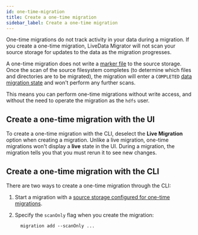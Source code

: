 ```yaml
---
id: one-time-migration
title: Create a one-time migration
sidebar_label: Create a one-time migration
---
```


One-time migrations do not track activity in your data during a migration. If you create a one-time migration, LiveData Migrator will not scan your source storage for updates to the data as the migration progresses.

A one-time migration does not write a [marker file](./configuration-ldm.md/#hdfs-marker-storage) to the source storage. Once the scan of the source filesystem completes (to determine which files and directories are to be migrated), the migration will enter a `COMPLETED` [data migration state](./manage-migrations.md/#data-migration-states) and won't perform any further scans.

This means you can perform one-time migrations without write access, and without the need to operate the migration as the `hdfs` user.

## Create a one-time migration with the UI

To create a one-time migration with the CLI, deselect the **Live Migration** option when creating a migration. Unlike a live migration, one-time migrations won't display a **live** state in the UI. During a migration, the migration tells you that you must rerun it to see new changes.

## Create a one-time migration with the CLI

There are two ways to create a one-time migration through the CLI:

1. Start a migration with a [source storage configured for one-time migrations](./configure-storage.md#configure-static-storage).
1. Specify the `scanOnly` flag when you create the migration:

    ```text="Code"
      migration add --scanOnly ...
    ```
